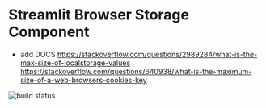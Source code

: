 
# Streamlit Browser Storage Component

- add DOCS
https://stackoverflow.com/questions/2989284/what-is-the-max-size-of-localstorage-values
https://stackoverflow.com/questions/640938/what-is-the-maximum-size-of-a-web-browsers-cookies-key

![build status](https://github.com/kosfera/streamlit-browser-storage/actions/workflows/lint_and_tests.yml/badge.svg)
